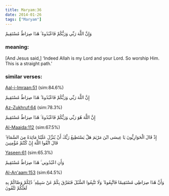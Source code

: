 ```yaml
---
title: Maryam:36
date: 2014-01-26
tags: ["Maryam"]
---
```

وَإِنَّ اللَّهَ رَبِّي وَرَبُّكُمْ فَاعْبُدُوهُ ۚ هَٰذَا صِرَاطٌ مُسْتَقِيمٌ
### meaning: 
[And Jesus said,] ‘Indeed Allah is my Lord and your Lord. So worship Him. This is a straight path.’
### similar verses: 

[Aal-i-Imraan:51](/3/51) (sim:84.6%)

إِنَّ اللَّهَ رَبِّي وَرَبُّكُمْ فَاعْبُدُوهُ ۗ هَٰذَا صِرَاطٌ مُسْتَقِيمٌ

[Az-Zukhruf:64](/43/64) (sim:78.3%)

إِنَّ اللَّهَ هُوَ رَبِّي وَرَبُّكُمْ فَاعْبُدُوهُ ۚ هَٰذَا صِرَاطٌ مُسْتَقِيمٌ

[Al-Maaida:112](/5/112) (sim:67.5%)

إِذْ قَالَ الْحَوَارِيُّونَ يَا عِيسَى ابْنَ مَرْيَمَ هَلْ يَسْتَطِيعُ رَبُّكَ أَنْ يُنَزِّلَ عَلَيْنَا مَائِدَةً مِنَ السَّمَاءِ ۖ قَالَ اتَّقُوا اللَّهَ إِنْ كُنْتُمْ مُؤْمِنِينَ

[Yaseen:61](/36/61) (sim:65.3%)

وَأَنِ اعْبُدُونِي ۚ هَٰذَا صِرَاطٌ مُسْتَقِيمٌ

[Al-An'aam:153](/6/153) (sim:64.5%)

وَأَنَّ هَٰذَا صِرَاطِي مُسْتَقِيمًا فَاتَّبِعُوهُ ۖ وَلَا تَتَّبِعُوا السُّبُلَ فَتَفَرَّقَ بِكُمْ عَنْ سَبِيلِهِ ۚ ذَٰلِكُمْ وَصَّاكُمْ بِهِ لَعَلَّكُمْ تَتَّقُونَ
